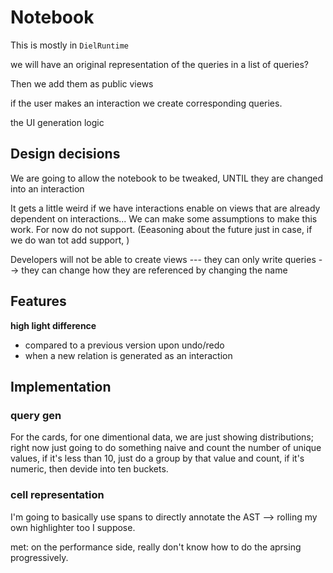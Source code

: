 # Notebook

This is mostly in `DielRuntime`

we will have an original representation of the queries in a list of queries?

Then we add them as public views

if the user makes an interaction we create corresponding queries.

the UI generation logic 

## Design decisions

We are going to allow the notebook to be tweaked, UNTIL they are changed into an interaction

It gets a little weird if we have interactions enable on views that are already dependent on interactions... We can make some assumptions to make this work. For now do not support. (Eeasoning about the future just in case, if we do wan tot add support, )

Developers will not be able to create views --- they can only write queries --> they can change how they are referenced by changing the name


## Features

**high light difference**

* compared to a previous version upon undo/redo
* when a new relation is generated as an interaction

## Implementation


### query gen
For the cards, for one dimentional data, we are just showing distributions; right now just going to do something naive and count the number of unique values, if it's less than 10, just do a group by that value and count, if it's numeric, then devide into ten buckets.

### cell representation

I'm going to basically use spans to directly annotate the AST --> rolling my own highlighter too I suppose.

met: on the performance side, really don't know how to do the aprsing progressively.